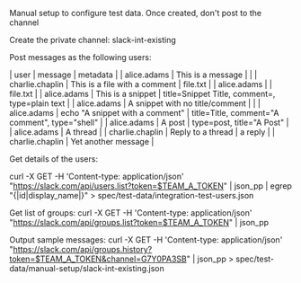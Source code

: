 Manual setup to configure test data.
Once created, don't post to the channel

Create the private channel: slack-int-existing

Post messages as the following users:

| user            | message           | metadata |
| alice.adams     | This is a message | |
| charlie.chaplin | This is a file with a comment   | file.txt |
| alice.adams     |                                 | file.txt |
| alice.adams     | This is a snippet               | title=Snippet Title, comment=, type=plain text |
| alice.adams     | A snippet with no title/comment | |
| alice.adams     | echo "A snippet with a comment" | title=Title, comment="A comment", type="shell" |
| alice.adams     | A post | type=post, title="A Post" |
| alice.adams     | A thread |
| charlie.chaplin | Reply to a thread | a reply |
| charlie.chaplin | Yet another message |

Get details of the users:

curl -X GET -H 'Content-type: application/json' "https://slack.com/api/users.list?token=$TEAM_A_TOKEN" | json_pp | egrep "\{|id|display_name|\}" > spec/test-data/integration-test-users.json

Get list of groups:
curl -X GET -H 'Content-type: application/json' "https://slack.com/api/groups.list?token=$TEAM_A_TOKEN" | json_pp

Output sample messages:
curl -X GET -H 'Content-type: application/json' "https://slack.com/api/groups.history?token=$TEAM_A_TOKEN&channel=G7Y0PA3SB" | json_pp > spec/test-data/manual-setup/slack-int-existing.json

